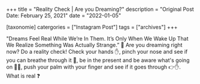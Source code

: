 +++
title = "Reality Check | Are you Dreaming?"
description = "Original Post Date: February 25, 2021"
date = "2022-01-05"

[taxonomie]
catergories = ["Instagram Post"]
tags = ["archives"]
+++

"Dreams Feel Real While We’re In Them. It’s Only When We Wake Up That We Realize Something Was Actually Strange.” 💭 Are you dreaming right now? Do a reality check! Check your hands ✋, pinch your nose and see if you can breathe through it 👃, be in the present and be aware what's going on 🧘‍♂️, push your palm with your finger and see if it goes through 👉✋. What is real ❓
